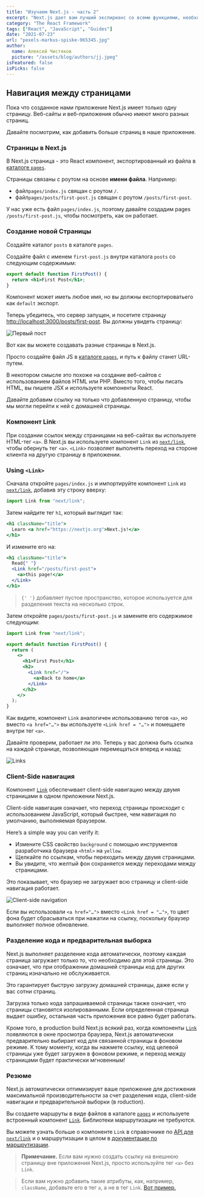 ```yaml
---
title: "Изучаем Next.js - часть 2"
excerpt: "Next.js дает вам лучший экспирианс со всеми функциями, необходимыми для разработки: гибридный статический и серверный рендеринг, поддержка TypeScript, интеллектуальное связывание, предварительная выборка маршрута и многое другое."
category: "The React Framework"
tags: ["React", "JavaScript", "Guides"]
date: "2021-07-23"
url: "pexels-markus-spiske-965345.jpg"
author:
  name: Алексей Чистяков
  picture: "/assets/blog/authors/jj.jpeg"
isFeatured: false
isPicks: false
---
```


## Навигация между страницами

Пока что созданное нами приложение Next.js имеет только одну страницу. Веб-сайты и веб-приложения обычно имеют много разных страниц.

Давайте посмотрим, как добавить больше страниц в наше приложение.

### Страницы в Next.js

В Next.js страница - это React компонент, экспортированный из файла в [каталоге `pages`](https://nextjs.org/docs/basic-features/pages).

Страницы связаны с роутом на основе **имени файла**. Например:

- файл`pages/index.js` свящан с роутом `/`.
- файл`pages/posts/first-post.js` свящан с роутом `/posts/first-post`.

У нас уже есть файл `pages/index.js`, поэтому давайте создадим pages `/posts/first-post.js`, чтобы посмотреть, как он работает.

### Создание новой Страницы

Создайте каталог `posts` в каталоге `pages`.

Создайте файл с именем `first-post.js` внутри каталога `posts` со следующим содержимым:

```jsx
export default function FirstPost() {
  return <h1>First Post</h1>;
}
```

Компонент может иметь любое имя, но вы должны експортироватьего как `default` экспорт.

Теперь убедитесь, что сервер запущен, и посетите страницу [http://localhost:3000/posts/first-post](http://localhost:3000/posts/first-post). Вы должны увидеть страницу:

![Первый пост](first-post.png)

Вот как вы можете создавать разные страницы в Next.js.

Просто создайте файл JS в [каталоге `pages`](https://nextjs.org/docs/basic-features/pages), и путь к файлу станет URL-путем.

В некотором смысле это похоже на создание веб-сайтов с использованием файлов HTML или PHP. Вместо того, чтобы писать HTML, вы пишете JSX и используете компоненты React.

Давайте добавим ссылку на только что добавленную страницу, чтобы мы могли перейти к ней с домашней страницы.

### Компонент Link

При создании ссылок между страницами на веб-сайтах вы используете HTML-тег `<a>`. В Next.js вы используете компонент `Link` из [`next/link`](https://nextjs.org/docs/api-reference/next/link), чтобы обернуть тег `<a>`. `<Link>` позволяет выполнять переход на стороне клиента на другую страницу в приложении.

### Using `<Link>`

Сначала откройте `pages/index.js` и импортируйте компонент `Link` из [`next/link`](https://nextjs.org/docs/api-reference/next/link), добавив эту строку вверху:

```jsx
import Link from "next/link";
```

Затем найдите тег `h1`, который выглядит так:

```jsx
<h1 className="title">
  Learn <a href="https://nextjs.org">Next.js!</a>
</h1>
```

И измените его на:

```jsx
<h1 className="title">
  Read{" "}
  <Link href="/posts/first-post">
    <a>this page!</a>
  </Link>
</h1>
```

> `{' '}` добавляет пустое пространство, которое используется для разделения текста на несколько строк.

Затем откройте `pages/posts/first-post.js` и замените его содержимое следующим:

```jsx
import Link from "next/link";

export default function FirstPost() {
  return (
    <>
      <h1>First Post</h1>
      <h2>
        <Link href="/">
          <a>Back to home</a>
        </Link>
      </h2>
    </>
  );
}
```

Как видите, компонент `Link` аналогичен использованию тегов `<a>`, но вместо `<a href="…">` вы используете `<Link href = "…">` и помещаете внутри тег `<a>`.

Давайте проверим, работает ли это. Теперь у вас должна быть ссылка на каждой странице, позволяющая перемещаться вперед и назад:

![Links](links.gif)

### Client-Side навигация

Компонент [`Link`](https://nextjs.org/docs/api-reference/next/link) обеспечивает client-side навигацию между двумя страницами в одном приложении Next.js.

Client-side навигация означает, что переход страницы происходит с использованием JavaScript, который быстрее, чем навигация по умолчанию, выполняемая браузером.

Here’s a simple way you can verify it:

- Измените CSS свойство `background` с помощью инструментов разработчика браузера `<html>` на `yellow`.
- Щелкайте по ссылкам, чтобы переходить между двумя страницами.
- Вы увидите, что желтый фон сохраняется между переходами между страницами.

Это показывает, что браузер не загружает всю страницу и client-side навигация работает.

![Client-side navigation](client-side.gif)

Если вы использовали `<a href="…">` вместо `<Link href = "…">`, то цвет фона будет сбрасываться при нажатии на ссылку, поскольку браузер выполняет полное обновление.

### Разделение кода и предварительная выборка

Next.js выполняет разделение кода автоматически, поэтому каждая страница загружает только то, что необходимо для этой страницы. Это означает, что при отображении домашней страницы код для других страниц изначально не обслуживается.

Это гарантирует быструю загрузку домашней страницы, даже если у вас сотни страниц.

Загрузка только кода запрашиваемой страницы также означает, что страницы становятся изолированными. Если определенная страница выдает ошибку, остальная часть приложения все равно будет работать.

Кроме того, в production build Next.js всякий раз, когда компоненты [`Link`](https://nextjs.org/docs/api-reference/next/link) появляются в окне просмотра браузера, Next.js автоматически предварительно выбирает код для связанной страницы в фоновом режиме. К тому моменту, когда вы нажмете ссылку, код целевой страницы уже будет загружен в фоновом режиме, и переход между страницами будет практически мгновенным!

### Резюме

Next.js автоматически оптимизирует ваше приложение для достижения максимальной производительности за счет разделения кода, client-side навигации и предварительной выборки (в roduction).

Вы создаете маршруты в виде файлов в каталоге [`pages`](https://nextjs.org/docs/basic-features/pages) и используете встроенный компонент [`Link`](https://nextjs.org/docs/api-reference/next/link). Библиотеки маршрутизации не требуются.

Вы можете узнать больше о компоненте `Link` в справочнике по [API для `next/link`](https://nextjs.org/docs/api-reference/next/link) и о маршрутизации в целом в [документации по маршрутизации](https://nextjs.org/docs/routing/introduction).

> **Примечание.** Если вам нужно создать ссылку на внешнюю страницу вне приложения Next.js, просто используйте тег `<a>` без `Link`.

> Если вам нужно добавить такие атрибуты, как, например, `className`, добавьте его в тег `a`, а не в тег `Link`. [Вот пример.](https://github.com/vercel/next-learn-starter/blob/master/snippets/link-classname-example.js)
